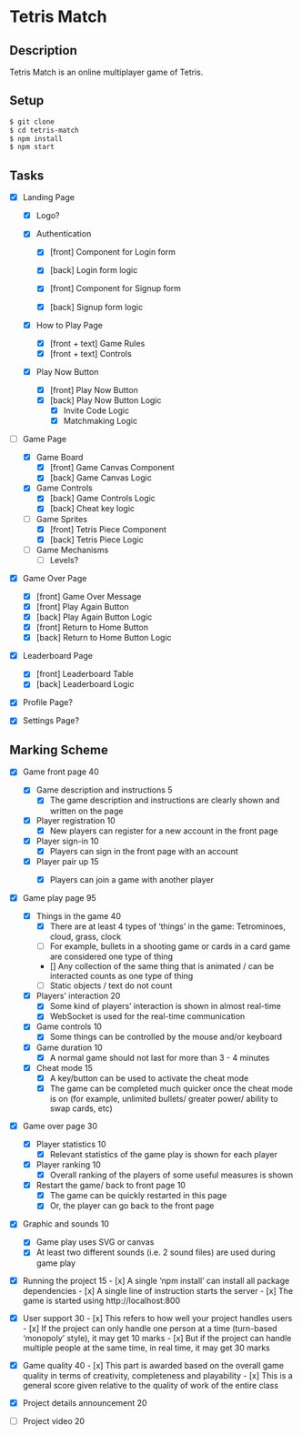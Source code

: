 # Tetris Match

## Description

Tetris Match is an online multiplayer game of Tetris.

## Setup

```bash
$ git clone
$ cd tetris-match
$ npm install
$ npm start
```

## Tasks

-   [x] Landing Page

    -   [x] Logo?

    -   [x] Authentication

        -   [x] [front] Component for Login form
        -   [x] [back] Login form logic

        -   [x] [front] Component for Signup form
        -   [x] [back] Signup form logic

    -   [x] How to Play Page

        -   [x] [front + text] Game Rules
        -   [x] [front + text] Controls

    -   [x] Play Now Button
        -   [x] [front] Play Now Button
        -   [x] [back] Play Now Button Logic
            -   [x] Invite Code Logic
            -   [x] Matchmaking Logic

-   [ ] Game Page

    -   [x] Game Board
        -   [x] [front] Game Canvas Component
        -   [x] [back] Game Canvas Logic
    -   [x] Game Controls
        -   [x] [back] Game Controls Logic
        -   [x] [back] Cheat key logic
    -   [ ] Game Sprites
        -   [x] [front] Tetris Piece Component
        -   [x] [back] Tetris Piece Logic
    -   [ ] Game Mechanisms
        -   [ ] Levels?

-   [x] Game Over Page
    -   [x] [front] Game Over Message
    -   [x] [front] Play Again Button
    -   [x] [back] Play Again Button Logic
    -   [x] [front] Return to Home Button
    -   [x] [back] Return to Home Button Logic
-   [x] Leaderboard Page

    -   [x] [front] Leaderboard Table
    -   [x] [back] Leaderboard Logic

-   [x] Profile Page?
-   [x] Settings Page?

## Marking Scheme
-   [x] Game front page 40

    -   [x] Game description and instructions 5
        - [x] The game description and instructions are clearly shown and written on the page
    -   [x] Player registration 10
        - [x] New players can register for a new account 
in the front page
    -   [x] Player sign-in 10
        - [x] Players can sign in the front page with an
account
    -   [x] Player pair up 15
        - [x] Players can join a game with another player


-   [x] Game play page 95

    -   [x] Things in the game 40
        -   [x] There are at least 4 types of ‘things’ in the game: Tetrominoes, cloud, grass, clock
        -   [ ] For example, bullets in a shooting game or cards 
in a card game are considered one type of thing
        -   [] Any collection of the same thing that is animated / 
can be interacted counts as one type of thing
        -   [ ] Static objects / text do not count
    -   [x] Players’ interaction 20
        -   [x] Some kind of players’ interaction is shown 
in almost real-time
        -   [x] WebSocket is used for the real-time communication
    -   [x] Game controls 10
        -   [x] Some things can be controlled by the mouse 
and/or keyboard
    -   [x] Game duration 10
        -   [x] A normal game should not last for more than 
3 - 4 minutes
    -   [x] Cheat mode 15
        -   [x] A key/button can be used to activate the cheat mode
        -   [x] The game can be completed much quicker once the 
cheat mode is on (for example, unlimited bullets/ 
greater power/ ability to swap cards, etc)

 -  [x] Game over page 30

    -   [x] Player statistics 10
        -   [x] Relevant statistics of the game play is shown for each player

    -   [x] Player ranking 10
        -   [x] Overall ranking of the players of some useful 
measures is shown
    -   [x] Restart the game/ back to front page 10
        -   [x] The game can be quickly restarted in this page
        -   [x] Or, the player can go back to the front page

 -   [x] Graphic and sounds 10
    -   [x] Game play uses SVG or canvas
    -   [x] At least two different sounds (i.e. 2 sound files)
are used during game play
 -   [x] Running the project 15
        -   [x] A single ‘npm install’ can install all package 
dependencies
        -   [x] A single line of instruction starts the server
        -   [x] The game is started using http://localhost:800
 -   [x] User support 30
        -   [x] This refers to how well your project handles users
        -   [x] If the project can only handle one person at a time 
(turn-based ‘monopoly’ style), it may get 10 marks
        -   [x] But if the project can handle multiple people at the
same time, in real time, it may get 30 marks
 -   [x] Game quality 40
        -   [x] This part is awarded based on the overall 
game quality in terms of creativity, 
completeness and playability
        -   [x] This is a general score given relative 
to the quality of work of the entire class

 -   [x] Project details announcement 20
 -   [ ] Project video 20